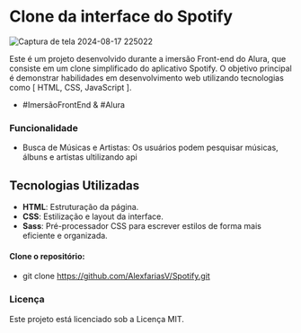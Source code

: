 #  Clone da interface do Spotify

![Captura de tela 2024-08-17 225022](https://github.com/user-attachments/assets/8dfa6595-d309-4654-9349-e8931d32c1be)

Este é um projeto desenvolvido durante a imersão Front-end do Alura, que consiste em um clone simplificado do aplicativo Spotify. O objetivo principal é demonstrar habilidades em desenvolvimento web utilizando tecnologias como [ HTML, CSS, JavaScript ].

- #ImersãoFrontEnd & #Alura

### Funcionalidade
- Busca de Músicas e Artistas: Os usuários podem pesquisar músicas, álbuns e artistas ultilizando api

## Tecnologias Utilizadas

- **HTML**: Estruturação da página.
- **CSS**: Estilização e layout da interface.
- **Sass**: Pré-processador CSS para escrever estilos de forma mais eficiente e organizada.

#### Clone o repositório: 
- git clone https://github.com/AlexfariasV/Spotify.git

### Licença
Este projeto está licenciado sob a Licença MIT.




